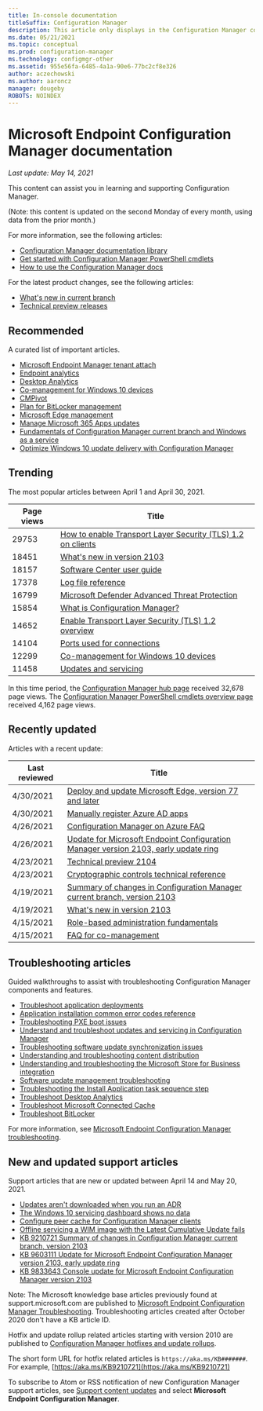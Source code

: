 ```yaml
---
title: In-console documentation
titleSuffix: Configuration Manager
description: This article only displays in the Configuration Manager console.
ms.date: 05/21/2021
ms.topic: conceptual
ms.prod: configuration-manager
ms.technology: configmgr-other
ms.assetid: 955e56fa-6485-4a1a-90e6-77bc2cf8e326
author: aczechowski
ms.author: aaroncz
manager: dougeby
ROBOTS: NOINDEX
---
```


<!-- 
- Feature 1357546
- This page displays in-console, under the Community workspace, Documentation node.
- Don't use any relative links; must be full https://docs.microsoft.com and language neutral

All docs.ms links should include `?WT.mc_id=configmgr-console` campaign ID at the end for tracking links from the console.
-->

# Microsoft Endpoint Configuration Manager documentation

*Last update: May 14, 2021*

This content can assist you in learning and supporting Configuration Manager.

(Note: this content is updated on the second Monday of every month, using data from the prior month.)

For more information, see the following articles:

- [Configuration Manager documentation library](https://docs.microsoft.com/mem/configmgr?WT.mc_id=configmgr-console)
- [Get started with Configuration Manager PowerShell cmdlets](https://docs.microsoft.com/powershell/sccm/overview?WT.mc_id=configmgr-console)
- [How to use the Configuration Manager docs](https://docs.microsoft.com/mem/use-docs?WT.mc_id=configmgr-console)

For the latest product changes, see the following articles:<!-- 8625956 -->

- [What's new in current branch](https://docs.microsoft.com/mem/configmgr/core/plan-design/changes/whats-new-incremental-versions#whats-new-in-configuration-manager-incremental-versions?WT.mc_id=configmgr-console)
- [Technical preview releases](https://docs.microsoft.com/mem/configmgr/core/get-started/technical-preview?WT.mc_id=configmgr-console)

## Recommended

A curated list of important articles.

- [Microsoft Endpoint Manager tenant attach](https://docs.microsoft.com/mem/configmgr/tenant-attach/?WT.mc_id=configmgr-console)
- [Endpoint analytics](https://docs.microsoft.com/mem/analytics/?WT.mc_id=configmgr-console)
- [Desktop Analytics](https://docs.microsoft.com/mem/configmgr/desktop-analytics/?WT.mc_id=configmgr-console)
- [Co-management for Windows 10 devices](https://docs.microsoft.com/mem/configmgr/comanage/?WT.mc_id=configmgr-console)
- [CMPivot](https://docs.microsoft.com/mem/configmgr/core/servers/manage/cmpivot?WT.mc_id=configmgr-console)
- [Plan for BitLocker management](https://docs.microsoft.com/mem/configmgr/protect/plan-design/bitlocker-management?WT.mc_id=configmgr-console)
- [Microsoft Edge management](https://docs.microsoft.com/mem/configmgr/apps/deploy-use/deploy-edge?WT.mc_id=configmgr-console)
- [Manage Microsoft 365 Apps updates](https://docs.microsoft.com/mem/configmgr/sum/deploy-use/manage-office-365-proplus-updates?WT.mc_id=configmgr-console)
- [Fundamentals of Configuration Manager current branch and Windows as a service](https://docs.microsoft.com/mem/configmgr/core/understand/configuration-manager-and-windows-as-service?WT.mc_id=configmgr-console)
- [Optimize Windows 10 update delivery with Configuration Manager](https://docs.microsoft.com/mem/configmgr/sum/deploy-use/optimize-windows-10-update-delivery?WT.mc_id=configmgr-console)

## Trending

The most popular articles between April 1 and April 30, 2021.

| Page views | Title |
|------------|-------|
| 29753 | [How to enable Transport Layer Security (TLS) 1.2 on clients](https://docs.microsoft.com/mem/configmgr/core/plan-design/security/enable-tls-1-2-client?WT.mc_id=configmgr-console) |
| 18451 | [What's new in version 2103](https://docs.microsoft.com/mem/configmgr/core/plan-design/changes/whats-new-in-version-2103?WT.mc_id=configmgr-console) |
| 18157 | [Software Center user guide](https://docs.microsoft.com/mem/configmgr/core/understand/software-center?WT.mc_id=configmgr-console) |
| 17378 | [Log file reference](https://docs.microsoft.com/mem/configmgr/core/plan-design/hierarchy/log-files?WT.mc_id=configmgr-console) |
| 16799 | [Microsoft Defender Advanced Threat Protection](https://docs.microsoft.com/mem/configmgr/protect/deploy-use/defender-advanced-threat-protection?WT.mc_id=configmgr-console) |
| 15854 | [What is Configuration Manager?](https://docs.microsoft.com/mem/configmgr/core/understand/introduction?WT.mc_id=configmgr-console) |
| 14652 | [Enable Transport Layer Security (TLS) 1.2 overview](https://docs.microsoft.com/mem/configmgr/core/plan-design/security/enable-tls-1-2?WT.mc_id=configmgr-console) |
| 14104 | [Ports used for connections](https://docs.microsoft.com/mem/configmgr/core/plan-design/hierarchy/ports?WT.mc_id=configmgr-console) |
| 12299 | [Co-management for Windows 10 devices](https://docs.microsoft.com/mem/configmgr/comanage/overview?WT.mc_id=configmgr-console) |
| 11458 | [Updates and servicing](https://docs.microsoft.com/mem/configmgr/core/servers/manage/updates?WT.mc_id=configmgr-console) |

In this time period, the [Configuration Manager hub page](https://docs.microsoft.com/mem/configmgr?WT.mc_id=configmgr-console) received 32,678 page views. The [Configuration Manager PowerShell cmdlets overview page](https://docs.microsoft.com/powershell/sccm/overview?WT.mc_id=configmgr-console) received 4,162 page views.

## Recently updated

Articles with a recent update:

| Last reviewed | Title |
|---------------|-------|
| 4/30/2021 | [Deploy and update Microsoft Edge, version 77 and later](https://docs.microsoft.com/mem/configmgr/apps/deploy-use/deploy-edge?WT.mc_id=configmgr-console) |
| 4/30/2021 | [Manually register Azure AD apps](https://docs.microsoft.com/mem/configmgr/core/clients/manage/cmg/manually-register-azure-ad-apps?WT.mc_id=configmgr-console) |
| 4/26/2021 | [Configuration Manager on Azure FAQ](https://docs.microsoft.com/mem/configmgr/core/understand/configuration-manager-on-azure?WT.mc_id=configmgr-console) |
| 4/26/2021 | [Update for Microsoft Endpoint Configuration Manager version 2103, early update ring](https://docs.microsoft.com/mem/configmgr/hotfix/2103/kb9603111?WT.mc_id=configmgr-console) |
| 4/23/2021 | [Technical preview 2104](https://docs.microsoft.com/mem/configmgr/core/get-started/2021/technical-preview-2104?WT.mc_id=configmgr-console) |
| 4/23/2021 | [Cryptographic controls technical reference](https://docs.microsoft.com/mem/configmgr/core/plan-design/security/cryptographic-controls-technical-reference?WT.mc_id=configmgr-console) |
| 4/19/2021 | [Summary of changes in Configuration Manager current branch, version 2103](https://docs.microsoft.com/mem/configmgr/hotfix/2103/kb9210721?WT.mc_id=configmgr-console) |
| 4/19/2021 | [What's new in version 2103](https://docs.microsoft.com/mem/configmgr/core/plan-design/changes/whats-new-in-version-2103?WT.mc_id=configmgr-console) |
| 4/15/2021 | [Role-based administration fundamentals](https://docs.microsoft.com/mem/configmgr/core/understand/fundamentals-of-role-based-administration?WT.mc_id=configmgr-console) |
| 4/15/2021 | [FAQ for co-management](https://docs.microsoft.com/mem/configmgr/comanage/faq?WT.mc_id=configmgr-console) |

## Troubleshooting articles

Guided walkthroughs to assist with troubleshooting Configuration Manager components and features.

- [Troubleshoot application deployments](https://docs.microsoft.com/mem/configmgr/apps/understand/app-deployment-technical-reference?WT.mc_id=configmgr-console)
- [Application installation common error codes reference](https://docs.microsoft.com/mem/configmgr/tenant-attach/app-install-error-reference?WT.mc_id=configmgr-console)
- [Troubleshooting PXE boot issues](https://docs.microsoft.com/troubleshoot/mem/configmgr/troubleshoot-pxe-boot-issues)
- [Understand and troubleshoot updates and servicing in Configuration Manager](https://docs.microsoft.com/troubleshoot/mem/configmgr/understand-troubleshoot-updates-servicing)
- [Troubleshooting software update synchronization issues](https://docs.microsoft.com/troubleshoot/mem/configmgr/troubleshoot-software-update-synchronization)
- [Understanding and troubleshooting content distribution](https://docs.microsoft.com/troubleshoot/mem/configmgr/content-distribution-introduction)
- [Understanding and troubleshooting the Microsoft Store for Business integration](https://docs.microsoft.com/mem/configmgr/apps/deploy-use/troubleshoot-microsoft-store-for-business-integration?WT.mc_id=configmgr-console)
- [Software update management troubleshooting](https://docs.microsoft.com/troubleshoot/mem/configmgr/troubleshoot-software-update-management)
- [Troubleshooting the Install Application task sequence step](https://docs.microsoft.com/troubleshoot/mem/configmgr/troubleshoot-install-application-step)
- [Troubleshoot Desktop Analytics](https://docs.microsoft.com/mem/configmgr/desktop-analytics/troubleshooting?WT.mc_id=configmgr-console)
- [Troubleshoot Microsoft Connected Cache](https://docs.microsoft.com/mem/configmgr/core/servers/deploy/configure/troubleshoot-microsoft-connected-cache?WT.mc_id=configmgr-console)
- [Troubleshoot BitLocker](https://docs.microsoft.com/mem/configmgr/protect/tech-ref/bitlocker/troubleshoot?WT.mc_id=configmgr-console)

For more information, see [Microsoft Endpoint Configuration Manager troubleshooting](https://docs.microsoft.com/troubleshoot/mem/configmgr/welcome-configuration-manager).

## New and updated support articles

Support articles that are new or updated between April 14 and May 20, 2021.

- [Updates aren't downloaded when you run an ADR](https://docs.microsoft.com/troubleshoot/mem/configmgr/adr-updates-download-failure)
- [The Windows 10 servicing dashboard shows no data](https://docs.microsoft.com/troubleshoot/mem/configmgr/windows-10-servicing-dashboard-empty)
- [Configure peer cache for Configuration Manager clients](https://docs.microsoft.com/troubleshoot/mem/configmgr/configure-peer-cache)
- [Offline servicing a WIM image with the Latest Cumulative Update fails](https://docs.microsoft.com/troubleshoot/mem/configmgr/offline-servicing-lcu-may-fail)
- [KB 9210721 Summary of changes in Configuration Manager current branch, version 2103](https://docs.microsoft.com/mem/configmgr/hotfix/2103/9210721)
- [KB 9603111 Update for Microsoft Endpoint Configuration Manager version 2103, early update ring](https://docs.microsoft.com/mem/configmgr/hotfix/2103/9603111)
- [KB 9833643 Console update for Microsoft Endpoint Configuration Manager version 2103](https://docs.microsoft.com/mem/configmgr/hotfix/2103/9833643)

Note: The Microsoft knowledge base articles previously found at support.microsoft.com are published to [Microsoft Endpoint Configuration Manager Troubleshooting](https://docs.microsoft.com/troubleshoot/mem/configmgr/welcome-configuration-manager). Troubleshooting articles created after October 2020 don't have a KB article ID.

Hotfix and update rollup related articles starting with version 2010 are published to [Configuration Manager hotfixes and update rollups](https://docs.microsoft.com/mem/configmgr/hotfix?WT.mc_id=configmgr-console). 

The short form URL for hotfix related articles is `https://aka.ms/KB#######`. For example, [https://aka.ms/KB9210721](https://aka.ms/KB9210721)

To subscribe to Atom or RSS notification of new Configuration Manager support articles, see [Support content updates](https://support.microsoft.com/help/4089498/) and select **Microsoft Endpoint Configuration Manager**.
